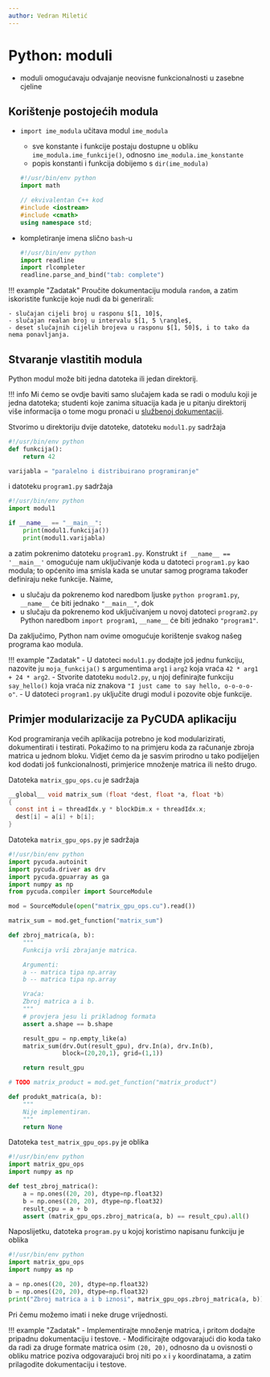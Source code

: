 ```yaml
---
author: Vedran Miletić
---
```


# Python: moduli

- moduli omogućavaju odvajanje neovisne funkcionalnosti u zasebne cjeline

## Korištenje postojećih modula

- `import ime_modula` učitava modul `ime_modula`

    - sve konstante i funkcije postaju dostupne u obliku `ime_modula.ime_funkcije()`, odnosno  `ime_modula.ime_konstante`
    - popis konstanti i funkcija dobijemo s `dir(ime_modula)`

    ``` python
    #!/usr/bin/env python
    import math
    ```

    ``` c++
    // ekvivalentan C++ kod
    #include <iostream>
    #include <cmath>
    using namespace std;
    ```

- kompletiranje imena slično `bash`-u

    ``` python
    #!/usr/bin/env python
    import readline
    import rlcompleter
    readline.parse_and_bind("tab: complete")
    ```

!!! example "Zadatak"
    Proučite dokumentaciju modula `random`, a zatim iskoristite funkcije koje nudi da bi generirali:

    - slučajan cijeli broj u rasponu $[1, 10]$,
    - slučajan realan broj u intervalu $[1, 5 \rangle$,
    - deset slučajnih cijelih brojeva u rasponu $[1, 50]$, i to tako da nema ponavljanja.

## Stvaranje vlastitih modula

Python modul može biti jedna datoteka ili jedan direktorij.

!!! info
    Mi ćemo se ovdje baviti samo slučajem kada se radi o modulu koji je jedna datoteka; studenti koje zanima situacija kada je u pitanju direktorij više informacija o tome mogu pronaći u [službenoj dokumentaciji](https://docs.python.org/3/tutorial/modules.html).

Stvorimo u direktoriju dvije datoteke, datoteku `modul1.py` sadržaja

``` python
#!/usr/bin/env python
def funkcija():
    return 42

varijabla = "paralelno i distribuirano programiranje"
```

i datoteku `program1.py` sadržaja

``` python
#!/usr/bin/env python
import modul1

if __name__ == "__main__":
    print(modul1.funkcija())
    print(modul1.varijabla)
```

a zatim pokrenimo datoteku `program1.py`. Konstrukt `if __name__ == '__main__'` omogućuje nam uključivanje koda u datoteci `program1.py` kao modula; to općenito ima smisla kada se unutar samog programa također definiraju neke funkcije. Naime,

- u slučaju da pokrenemo kod naredbom ljuske `python program1.py`, `__name__` će biti jednako `"__main__"`, dok
- u slučaju da pokrenemo kod uključivanjem u novoj datoteci `program2.py` Python naredbom `import program1`, `__name__` će biti jednako `"program1"`.

Da zaključimo, Python nam ovime omogućuje korištenje svakog našeg programa kao modula.

!!! example "Zadatak"
    - U datoteci `modul1.py` dodajte još jednu funkciju, nazovite ju `moja_funkcija()` s argumentima `arg1` i `arg2` koja vraća `42 * arg1 + 24 * arg2`.
    - Stvorite datoteku `modul2.py`, u njoj definirajte funkciju `say_hello()` koja vraća niz znakova `"I just came to say hello, o-o-o-o-o"`.
    - U datoteci `program1.py` uključite drugi modul i pozovite obje funkcije.

## Primjer modularizacije za PyCUDA aplikaciju

Kod programiranja većih aplikacija potrebno je kod modularizirati, dokumentirati i testirati. Pokažimo to na primjeru koda za računanje zbroja matrica u jednom bloku. Vidjet ćemo da je sasvim prirodno u tako podijeljen kod dodati još funkcionalnosti, primjerice množenje matrica ili nešto drugo.

Datoteka `matrix_gpu_ops.cu` je sadržaja

``` c
__global__ void matrix_sum (float *dest, float *a, float *b)
{
  const int i = threadIdx.y * blockDim.x + threadIdx.x;
  dest[i] = a[i] + b[i];
}
```

Datoteka `matrix_gpu_ops.py` je sadržaja

``` python
#!/usr/bin/env python
import pycuda.autoinit
import pycuda.driver as drv
import pycuda.gpuarray as ga
import numpy as np
from pycuda.compiler import SourceModule

mod = SourceModule(open("matrix_gpu_ops.cu").read())

matrix_sum = mod.get_function("matrix_sum")

def zbroj_matrica(a, b):
    """
    Funkcija vrši zbrajanje matrica.

    Argumenti:
    a -- matrica tipa np.array
    b -- matrica tipa np.array

    Vraća:
    Zbroj matrica a i b.
    """
    # provjera jesu li prikladnog formata
    assert a.shape == b.shape

    result_gpu = np.empty_like(a)
    matrix_sum(drv.Out(result_gpu), drv.In(a), drv.In(b),
               block=(20,20,1), grid=(1,1))

    return result_gpu

# TODO matrix_product = mod.get_function("matrix_product")

def produkt_matrica(a, b):
    """
    Nije implementiran.
    """
    return None
```

Datoteka `test_matrix_gpu_ops.py` je oblika

``` python
#!/usr/bin/env python
import matrix_gpu_ops
import numpy as np

def test_zbroj_matrica():
    a = np.ones((20, 20), dtype=np.float32)
    b = np.ones((20, 20), dtype=np.float32)
    result_cpu = a + b
    assert (matrix_gpu_ops.zbroj_matrica(a, b) == result_cpu).all()
```

Naposlijetku, datoteka `program.py` u kojoj koristimo napisanu funkciju je oblika

``` python
#!/usr/bin/env python
import matrix_gpu_ops
import numpy as np

a = np.ones((20, 20), dtype=np.float32)
b = np.ones((20, 20), dtype=np.float32)
print("Zbroj matrica a i b iznosi", matrix_gpu_ops.zbroj_matrica(a, b))
```

Pri čemu možemo imati i neke druge vrijednosti.

!!! example "Zadatak"
    - Implementirajte množenje matrica, i pritom dodajte pripadnu dokumentaciju i testove.
    - Modificirajte odgovarajući dio koda tako da radi za druge formate matrica osim `(20, 20)`, odnosno da u ovisnosti o obliku matrice poziva odgovarajući broj niti po `x` i `y` koordinatama, a zatim prilagodite dokumentaciju i testove.
